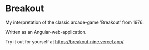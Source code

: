 # Breakout

My interpretation of the classic arcade-game 'Breakout' from 1976.

Written as an Angular-web-application.

Try it out for yourself at https://breakout-nine.vercel.app/
